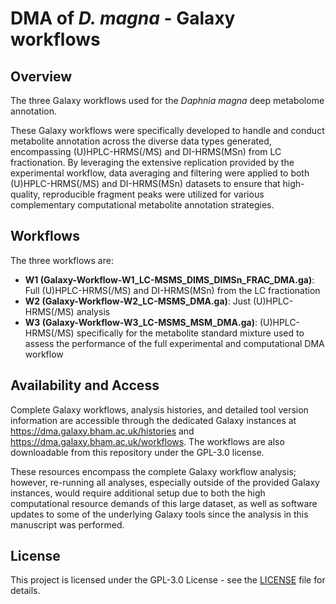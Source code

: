 # DMA of *D. magna* - Galaxy workflows 

## Overview

The three Galaxy workflows used for the *Daphnia magna* deep metabolome annotation.

These Galaxy workflows were specifically developed to handle and conduct metabolite annotation across the diverse data types generated, encompassing (U)HPLC-HRMS(/MS) and DI-HRMS(MSn) from LC fractionation. By leveraging the extensive replication provided by the experimental workflow, data averaging and filtering were applied to both (U)HPLC-HRMS(/MS) and DI-HRMS(MSn) datasets to ensure that high-quality, reproducible fragment peaks were utilized for various complementary computational metabolite annotation strategies.

## Workflows

The three workflows are:

- **W1 (Galaxy-Workflow-W1_LC-MSMS_DIMS_DIMSn_FRAC_DMA.ga)**: Full (U)HPLC-HRMS(/MS) and DI-HRMS(MSn) from the LC fractionation
- **W2 (Galaxy-Workflow-W2_LC-MSMS_DMA.ga)**: Just (U)HPLC-HRMS(/MS) analysis
- **W3 (Galaxy-Workflow-W3_LC-MSMS_MSM_DMA.ga)**: (U)HPLC-HRMS(/MS) specifically for the metabolite standard mixture used to assess the performance of the full experimental and computational DMA workflow

## Availability and Access

Complete Galaxy workflows, analysis histories, and detailed tool version information are accessible through the dedicated Galaxy instances at https://dma.galaxy.bham.ac.uk/histories and https://dma.galaxy.bham.ac.uk/workflows. The workflows are also downloadable from this repository under the GPL-3.0 license. 

These resources encompass the complete Galaxy workflow analysis; however, re-running all analyses, especially outside of the provided Galaxy instances, would require additional setup due to both the high computational resource demands of this large dataset, as well as software updates to some of the underlying Galaxy tools since the analysis in this manuscript was performed.

## License

This project is licensed under the GPL-3.0 License - see the [LICENSE](LICENSE) file for details.
